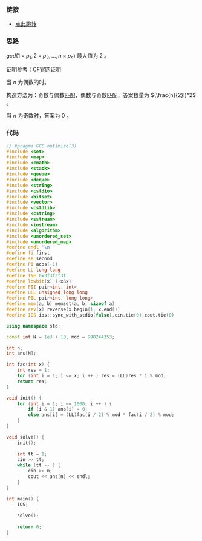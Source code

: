 ### 链接

- [点此跳转](https://vjudge.net/problem/CodeForces-1658B)



### 思路

$gcd(1\times p_1,2\times p_2,...,n\times p_n)$ 最大值为 $2$ 。

证明参考：[CF官网证明](https://codeforces.com/blog/entry/101302)

当 $n$ 为偶数的时。

构造方法为：奇数与偶数匹配，偶数与奇数匹配，答案数量为 $(\frac{n}{2}!)^2$ 。

当 $n$ 为奇数时，答案为 $0$ 。



### 代码

```cpp
// #pragma GCC optimize(3)
#include <set>
#include <map>
#include <cmath>
#include <stack>
#include <queue>
#include <deque>
#include <string>
#include <cstdio>
#include <bitset>
#include <vector>
#include <cstdlib>
#include <cstring>
#include <sstream>
#include <iostream>
#include <algorithm>
#include <unordered_set>
#include <unordered_map>
#define endl '\n'
#define fi first
#define se second
#define PI acos(-1)
#define LL long long
#define INF 0x3f3f3f3f
#define lowbit(x) (-x&x)
#define PII pair<int, int>
#define ULL unsigned long long
#define PIL pair<int, long long>
#define mem(a, b) memset(a, b, sizeof a)
#define rev(x) reverse(x.begin(), x.end())
#define IOS ios::sync_with_stdio(false),cin.tie(0),cout.tie(0)

using namespace std;

const int N = 1e3 + 10, mod = 998244353;

int n;
int ans[N];

int fac(int x) {
	int res = 1;
	for (int i = 1; i <= x; i ++ ) res = (LL)res * i % mod;
	return res;
}

void init() {
	for (int i = 1; i <= 1000; i ++ ) {
		if (i & 1) ans[i] = 0;
		else ans[i] = (LL)fac(i / 2) % mod * fac(i / 2) % mod;
	}
}

void solve() {
	init();
	
	int tt = 1;
    cin >> tt;
    while (tt -- ) {
    	cin >> n;
    	cout << ans[n] << endl;
    }
}

int main() {
	IOS;
	
	solve();
	
	return 0;
}
```


